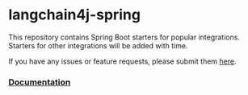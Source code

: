 # langchain4j-spring
This repository contains Spring Boot starters for popular integrations.
Starters for other integrations will be added with time.

If you have any issues or feature requests, please submit them [here](https://github.com/langchain4j/langchain4j/issues/new/choose).

### [Documentation](https://docs.langchain4j.dev/tutorials/spring-boot-integration)
